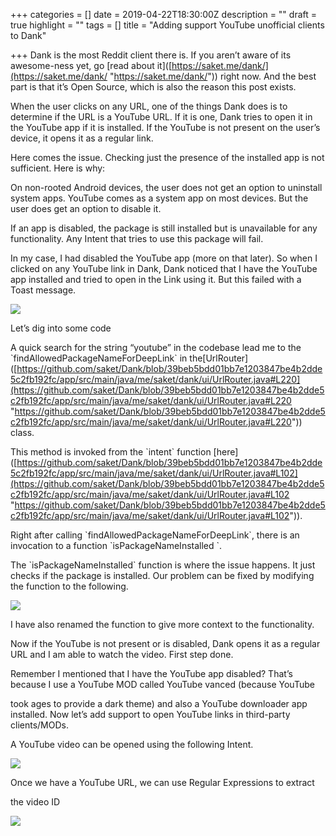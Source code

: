 +++
categories = []
date = 2019-04-22T18:30:00Z
description = ""
draft = true
highlight = ""
tags = []
title = "Adding support YouTube unofficial clients to Dank"

+++
Dank is the most Reddit client there is. If you aren’t aware of its awesome-ness yet, go \[read about it\]([https://saket.me/dank/](https://saket.me/dank/ "https://saket.me/dank/")) right now. And the best part is that it’s Open Source, which is also the reason this post exists.

When the user clicks on any URL, one of the things Dank does is to determine if the URL is a YouTube URL. If it is one, Dank tries to open it in the YouTube app if it is installed. If the YouTube is not present on the user’s device, it opens it as a regular link. 

Here comes the issue. Checking just the presence of the installed app is not sufficient. Here is why:

On non-rooted Android devices, the user does not get an option to uninstall system apps. YouTube comes as a system app on most devices. But the user does get an option to disable it.

If an app is disabled, the package is still installed but is unavailable for any functionality. Any Intent that tries to use this package will fail. 

In my case, I had disabled the YouTube app (more on that later). So when I clicked on any YouTube link in Dank, Dank noticed that I have the YouTube app installed and tried to open in the Link using it. But this failed with a Toast message. 

![](https://www.evernote.com/shard/s275/res/e070cfb7-dbf1-401b-979e-70cdb3c8ae7a)

Let’s dig into some code

A quick search for the string “youtube” in the codebase lead me to the \`findAllowedPackageNameForDeepLink\` in the\[UrlRouter\]([https://github.com/saket/Dank/blob/39beb5bdd01bb7e1203847be4b2dde5c2fb192fc/app/src/main/java/me/saket/dank/ui/UrlRouter.java#L220](https://github.com/saket/Dank/blob/39beb5bdd01bb7e1203847be4b2dde5c2fb192fc/app/src/main/java/me/saket/dank/ui/UrlRouter.java#L220 "https://github.com/saket/Dank/blob/39beb5bdd01bb7e1203847be4b2dde5c2fb192fc/app/src/main/java/me/saket/dank/ui/UrlRouter.java#L220")) class.

This method is invoked from the \`intent\` function \[here\]([https://github.com/saket/Dank/blob/39beb5bdd01bb7e1203847be4b2dde5c2fb192fc/app/src/main/java/me/saket/dank/ui/UrlRouter.java#L102](https://github.com/saket/Dank/blob/39beb5bdd01bb7e1203847be4b2dde5c2fb192fc/app/src/main/java/me/saket/dank/ui/UrlRouter.java#L102 "https://github.com/saket/Dank/blob/39beb5bdd01bb7e1203847be4b2dde5c2fb192fc/app/src/main/java/me/saket/dank/ui/UrlRouter.java#L102")).

Right after calling \`findAllowedPackageNameForDeepLink\`, there is an invocation to a function \`isPackageNameInstalled \`.

The \`isPackageNameInstalled\` function is where the issue happens. It just checks if the package is installed. Our problem can be fixed by modifying the function to the following.

![](https://www.evernote.com/shard/s275/res/8a1b00f7-0137-41d4-a5c8-fc095113162d)

I have also renamed the function to give more context to the functionality. 

Now if the YouTube is not present or is disabled, Dank opens it as a regular URL and I am able to watch the video. First step done.

Remember I mentioned that I have the YouTube app disabled? That’s because I use a YouTube MOD called YouTube vanced (because YouTube 

took ages to provide a dark theme) and also a YouTube downloader app installed. Now let’s add support to open YouTube links in third-party clients/MODs. 

A YouTube video can be opened using the following Intent.

![](https://www.evernote.com/shard/s275/res/2cfd04b0-0dd7-4711-bd9f-36a119eb8066)

Once we have a YouTube URL, we can use Regular Expressions to extract 

the video ID

![](https://www.evernote.com/shard/s275/res/6a2cfdf5-1bfa-4134-a30a-12915e5bc7f6)